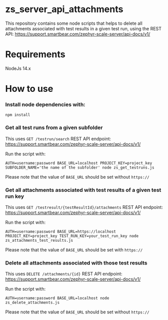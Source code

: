 # zs_server_api_attachments
This repository contains some node scripts that helps to delete all attachments associated with test results in a given test run, using the REST API: https://support.smartbear.com/zephyr-scale-server/api-docs/v1/


# Requirements
NodeJs 14.x

# How to use

### Install node dependencies with:

```
npm install
```

### Get all test runs from a given subfolder
This uses ```GET /testrun/search``` REST API endpoint: https://support.smartbear.com/zephyr-scale-server/api-docs/v1/

Run the script with:

```
AUTH=username:password BASE_URL=localhost PROJECT_KEY=project_key SUBFOLDER_NAME='the name of the subfolder' node zs_get_testruns.js
```
Please note that the value of ```BASE_URL``` should be set without ```https://```


### Get all attachments associated with test results of a given test run key
This uses ```GET /testresult/{testResultId}/attachments``` REST API endpoint: https://support.smartbear.com/zephyr-scale-server/api-docs/v1/

Run the script with:

```
AUTH=username:password BASE_URL=https://localhost PROJECT_KEY=project_key TEST_RUN_KEY=your_test_run_key node zs_attachments_test_results.js
```
Please note that the value of ```BASE_URL``` should be set with ```https://```


### Delete all attachments associated with those test results

This uses ```DELETE /attachments/{id}``` REST API endpoint: https://support.smartbear.com/zephyr-scale-server/api-docs/v1/

Run the script with:

```
AUTH=username:password BASE_URL=localhost node zs_delete_attachments.js
```

Please note that the value of ```BASE_URL``` should be set without ```https://```
